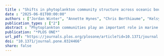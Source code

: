 ```yaml
---
title : "Shifts in phytoplankton community structure across oceanic boundaries"
date : "2025-06-01T00:00:00"
authors : ["Jordan Winter", "Annette Hynes", "Chris Berthiaume", "Kelsy Cain", "E. Virginia Armbrust", "François Ribalet"]
publication_types : ["2"]
abstract : "Phytoplankton communities play an important role in marine food webs and biogeochemical cycles. The transition zones between ocean gyres and surrounding waters represent critical ecological boundaries where environmental gradients drive significant shifts in phytoplankton community structure. This study investigates how nutrient availability and temperature shape the size distribution and composition of small phytoplankton ({\textless} 5 μm) communities across the North Pacific Subtropical Gyre ({NPSG}) boundaries, testing several ecological hypotheses that explain phytoplankton size distribution patterns in relation to environmental variability. We used high-resolution, underway flow cytometry data collected during eight oceanographic cruises from 2016 to 2021 to assess changes in phytoplankton biomass and growth rate across the gyre boundaries. The cyanobacterium Prochlorococcus dominated within the gyre, with biomass ranging from 3.2 to 13.1 μ{gC} L−1, and its relative contribution to total phytoplankton biomass varied among cruises (31\% to 81\%, average 60 ± 16\%). Prochlorococcus growth rates were significantly higher within the gyre (0.43 ± 0.18 per day) than outside the gyre (0.28 ± 0.16 per day) (one-sided t-test, p {\textless} 0.001). Northward in the gyre, Prochlorococcus biomass and growth rates declined. Some variations in biomass and growth rates were observed southward and eastward, with biomass ranging from 3 to 10 μ{gC} L−1 and growth rate ranging from 0.2 to 0.6 per day. Outside the {NPSG}, total phytoplankton biomass increased, with nanoeukaryotes becoming the predominant contributors (up to 71\%, 9.1 ± 7.3 μ{gC} L−1). Picoeukaryote biomass also increased outside the gyre (up to 28 ± 12\% of total biomass). Nutrient concentrations increased by nearly two orders of magnitude outside the {NPSG}, coinciding with the shift towards larger phytoplankton. The dominance of Prochlorococcus within the gyre emphasizes its adaptation to oligotrophic conditions, while the shift towards larger size classes outside the gyre likely reflects the relatively higher nutrient availability. The relatively low abundance of Synechococcus even in nutrient-rich regions suggest that that factors beyond nutrient availability, such as grazing, may influence its distribution. These findings have implications for understanding how phytoplankton communities will respond to future changes in oceanographic conditions, such as warming and altered nutrient regimes."
publication: "*PLOS ONE*"
url_pdf: "https://journals.plos.org/plosone/article?id=10.1371/journal.pone.0324466"
doi: "10.1371/journal.pone.0324466"
share: false
---
```


